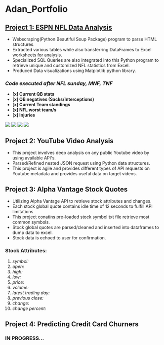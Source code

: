 # Adan_Portfolio

## [Project 1: ESPN NFL Data Analysis](https://github.com/Adan-Macias/espn_nfl_stats)
- Webscraping(Python Beautiful Soup Package) program to parse HTML structures.
- Extracted various tables while also transferring DataFrames to Excel worksheets for analysis. 
- Specialized SQL Queries are also integrated into this Python program to retrieve unique and customized NFL statistics from Excel.
- Produced Data visualizations using Matplotlib python library.

### *Code executed after NFL sunday, MNF, TNF*

  - **[x] Current QB stats**
  - **[x] QB negatives (Sacks/Interceptions)**
  - **[x] Current Team standings**
  - **[x] NFL worst team/s**
  - **[x] Injuries**
 
![](https://raw.githubusercontent.com/Adans-Code/espn_nfl_stats/main/Data%20Visulizations/TD_Per_QB.png)
![](https://raw.githubusercontent.com/Adans-Code/espn_nfl_stats/main/Data%20Visulizations/sacks.png)
![](https://raw.githubusercontent.com/Adans-Code/espn_nfl_stats/main/Data%20Visulizations/QBR-CMP.png)
![](https://raw.githubusercontent.com/Adans-Code/espn_nfl_stats/main/Data%20Visulizations/TD-INT.png)

## Project 2: YouTube Video Analysis
- This project involves deep analysis on any public Youtube video by using available API's.
- Parsed/Refined nested JSON request using Python data structures. 
- This project is agile and provides different types of API requests on Youtube metadata and provides useful data on target videos.

## Project 3: Alpha Vantage Stock Quotes
- Utilizing Alpha Vantage API to retrieve stock attributes and changes.
- Each stock global quote contains idle time of 12 seconds to fulfill API limitations.
- This project conatins pre-loaded stock symbol txt file retrieve most common symbols.
- Stock global quotes are parsed/cleaned and inserted into dataframes to dump data to excel.
- Stock data is echoed to user for confirmation.

### Stock Attributes:
1. *symbol:*
2. *open:*
3. *high:*
4. *low:*
5. *price:*
6. *volume:*
7. *latest trading day:*
8. *previous close:*
9. *change:*
10. *change percent:*

## Project 4: Predicting Credit Card Churners
###  **IN PROGRESS...**
